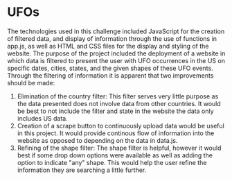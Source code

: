 # UFOs

The technologies used in this challenge included JavaScript for the creation of filtered data, and display of information through the use of functions in app.js, as well as HTML and CSS files for the display and styling of the website. The purpose of the project included the deployment of a website in which data is filtered to present the user with UFO occurrences in the US on specific dates, cities, states, and the given shapes of these UFO events. Through the filtering of information it is apparent that two improvements should be made:

1. Elimination of the country filter: This filter serves very little purpose as the data presented does not involve data from other countries. It would be best to not include the filter and state in the website the data only includes US data. 
2. Creation of a scrape button to continuously upload data would be useful in this project. It would provide continous flow of information into the website as opposed to depending on the data in data.js. 
3. Refining of the shape filter: The shape filter is helpful, however it would best if some drop down options were available as well as adding the option to indicate "any" shape. This would help the user refine the information they are searching a little further. 

